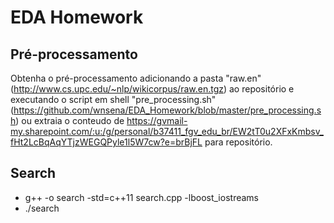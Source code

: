 # EDA Homework
## Pré-processamento
Obtenha o pré-processamento adicionando a pasta "raw.en" (http://www.cs.upc.edu/~nlp/wikicorpus/raw.en.tgz) ao repositório e executando o script em shell "pre_processing.sh" (https://github.com/wnsena/EDA_Homework/blob/master/pre_processing.sh) ou extraia o conteudo de https://gvmail-my.sharepoint.com/:u:/g/personal/b37411_fgv_edu_br/EW2tT0u2XFxKmbsv_fHt2LcBqAqYTjzWEGQPyle1l5W7cw?e=brBjFL para repositório.


## Search
- g++ -o search -std=c++11 search.cpp -lboost_iostreams
- ./search
